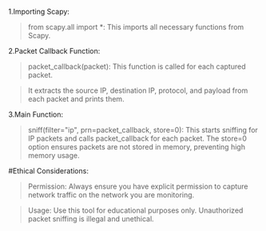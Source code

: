 1.Importing Scapy:

>from scapy.all import *: This imports all necessary functions from Scapy.

2.Packet Callback Function:

>packet_callback(packet): This function is called for each captured packet.

>It extracts the source IP, destination IP, protocol, and payload from each packet and prints them.

3.Main Function:

>sniff(filter="ip", prn=packet_callback, store=0): This starts sniffing for IP packets and calls packet_callback for each packet. The store=0 option ensures packets are not stored in memory, preventing high memory usage.

#Ethical Considerations:
>Permission: Always ensure you have explicit permission to capture network traffic on the network you are monitoring.

>Usage: Use this tool for educational purposes only. Unauthorized packet sniffing is illegal and unethical.
